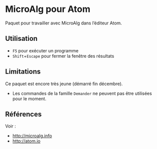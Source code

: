 # MicroAlg pour Atom

Paquet pour travailler avec MicroAlg dans l’éditeur Atom.

## Utilisation

* `F5` pour exécuter un programme
* `Shift`+`Escape` pour fermer la fenêtre des résultats

## Limitations

Ce paquet est encore très jeune (démarré fin décembre).

* Les commandes de la famille `Demander` ne peuvent pas être utilisées pour le
  moment.

## Références

Voir :

* <http://microalg.info>
* <http://atom.io>
